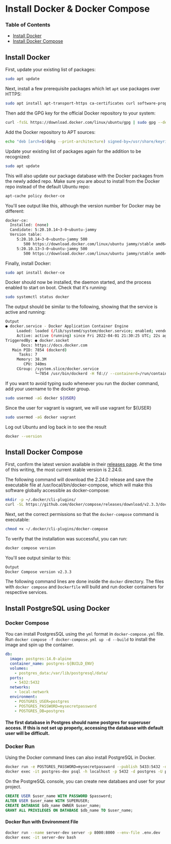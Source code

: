 # Install Docker & Docker Compose

### Table of Contents

- [Install Docker](#install-docker)
- [Install Docker Compose](#install-docker-compose)

## Install Docker

First, update your existing list of packages:

```bash
sudo apt update
```

Next, install a few prerequisite packages which let `apt` use packages over
HTTPS:

```bash
sudo apt install apt-transport-https ca-certificates curl software-properties-common
```

Then add the GPG key for the official Docker repository to your system:

```bash
curl -fsSL https://download.docker.com/linux/ubuntu/gpg | sudo gpg --dearmor -o /usr/share/keyrings/docker-archive-keyring.gpg
```

Add the Docker repository to APT sources:

```bash
echo "deb [arch=$(dpkg --print-architecture) signed-by=/usr/share/keyrings/docker-archive-keyring.gpg] https://download.docker.com/linux/ubuntu $(lsb_release -cs) stable" | sudo tee /etc/apt/sources.list.d/docker.list > /dev/null
```

Update your existing list of packages again for the addition to be recognized:

```bash
sudo apt update
```

This will also update our package database with the Docker packages from the
newly added repo. Make sure you are about to install from the Docker repo
instead of the default Ubuntu repo:

```bash
apt-cache policy docker-ce
```

You'll see output like this, although the version number for Docker may be
different:

```bash
docker-ce:
  Installed: (none)
  Candidate: 5:20.10.14~3-0~ubuntu-jammy
  Version table:
     5:20.10.14~3-0~ubuntu-jammy 500
        500 https://download.docker.com/linux/ubuntu jammy/stable amd64 Packages
     5:20.10.13~3-0~ubuntu-jammy 500
        500 https://download.docker.com/linux/ubuntu jammy/stable amd64 Packages
```

Finally, install Docker:

```bash
sudo apt install docker-ce
```

Docker should now be installed, the daemon started, and the process enabled to
start on boot. Check that it's running:

```bash
sudo systemctl status docker
```

The output should be similar to the following, showing that the service is
active and running:

```bash
Output
● docker.service - Docker Application Container Engine
     Loaded: loaded (/lib/systemd/system/docker.service; enabled; vendor preset: enabled)
     Active: active (running) since Fri 2022-04-01 21:30:25 UTC; 22s ago
TriggeredBy: ● docker.socket
       Docs: https://docs.docker.com
   Main PID: 7854 (dockerd)
      Tasks: 7
     Memory: 38.3M
        CPU: 340ms
     CGroup: /system.slice/docker.service
             └─7854 /usr/bin/dockerd -H fd:// --containerd=/run/containerd/containerd.sock
```

If you want to avoid typing sudo whenever you run the docker command, add your
username to the docker group.

```bash
sudo usermod -aG docker ${USER}
```

Since the user for vagrant is vagrant, we will use vagrant for ${USER}

```bash
sudo usermod -aG docker vagrant
```

Log out Ubuntu and log back in to see the result

```bash
docker --version
```

## Install Docker Compose

First, confirm the latest version available in their
[releases page](https://github.com/docker/compose/releases). At the time of this
writing, the most current stable version is 2.24.0.

The following command will download the 2.24.0 release and save the executable
file at /usr/local/bin/docker-compose, which will make this software globally
accessible as docker-compose:

```bash
mkdir -p ~/.docker/cli-plugins/
curl -SL https://github.com/docker/compose/releases/download/v2.3.3/docker-compose-linux-x86_64 -o ~/.docker/cli-plugins/docker-compose
```

Next, set the correct permissions so that the `docker-compose` command is
executable:

```bash
chmod +x ~/.docker/cli-plugins/docker-compose
```

To verify that the installation was successful, you can run:

```bash
docker compose version
```

You'll see output similar to this:

```bash
Output
Docker Compose version v2.3.3
```

The following command lines are done inside the `docker` directory. The files
with `docker compose` and `Dockerfile` will build and run docker containers for
respective services.

## Install PostgreSQL using Docker

### Docker Compose

You can install PostgresSQL using the `yml` format in `docker-compose.yml` file.
Run `docker compose -f docker-compose.yml up -d --build` to install the image
and spin up the container.

```yml
db:
  image: postgres:14.0-alpine
  container_name: postgres-${BUILD_ENV}
  volumes:
    - postgres_data:/var/lib/postgresql/data/
  ports:
    - 5432:5432
  networks:
    - local-network
  environment:
    - POSTGRES_USER=postgres
    - POSTGRES_PASSWORD=mysecretpassword
    - POSTGRES_DB=postgres
```

#### The first database in Postgres should name postgres for superuser access. If this is not set up properly, accessing the database with default user will be difficult.

### Docker Run

Using the Docker command lines can also install PostgreSQL in Docker.

```bash
docker run -e POSTGRES_PASSWORD=mysecretpassword --publish 5433:5432 -d --name postgres-dev postgres:14.0-alpine
docker exec -it postgres-dev psql -h localhost -p 5432 -d postgres -U postgres
```

On the PostgreSQL console, you can create new databaes and user for your
project.

```sql
CREATE USER $user_name WITH PASSWORD $password;
ALTER USER $user_name WITH SUPERUSER;
CREATE DATABASE $db_name OWNER $user_name;
GRANT ALL PRIVILEGES ON DATABASE $db_name TO $user_name;
```

#### Docker Run with Environment File

```bash
docker run --name server-dev server -p 8000:8000 --env-file .env.dev
docker exec -it server-dev bash
```
